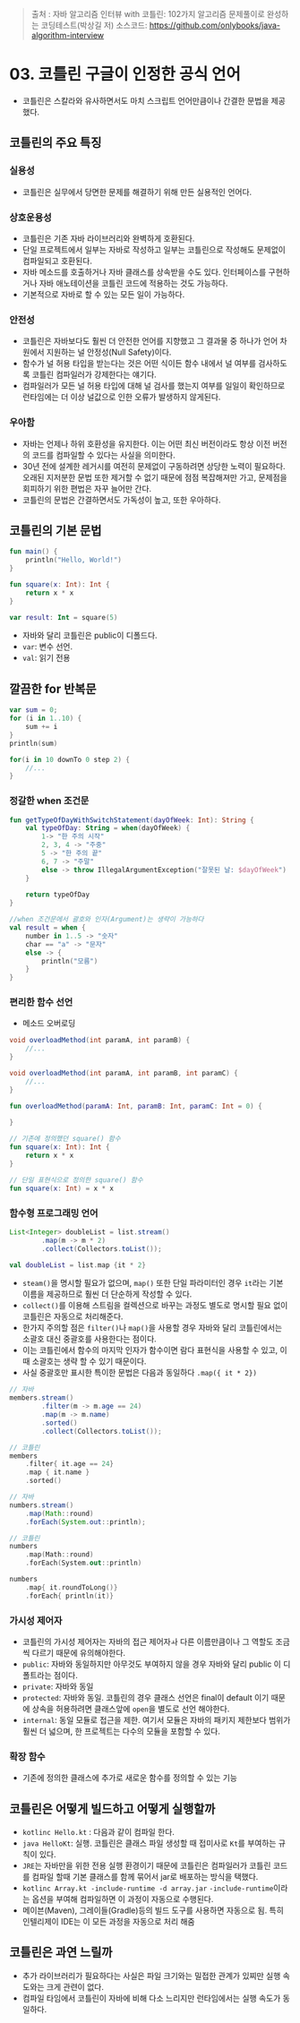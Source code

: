 > 출처 :  자바 알고리즘 인터뷰 with 코틀린: 102가지 알고리즘 문제풀이로 완성하는 코딩테스트(박상길 저)
> 소스코드: https://github.com/onlybooks/java-algorithm-interview

# 03. 코틀린 구글이 인정한 공식 언어
- 코틀린은 스칼라와 유사하면서도 마치 스크립트 언어만큼이나 간결한 문법을 제공했다.

## 코틀린의 주요 특징
### 실용성
- 코틀린은 실무에서 당면한 문제를 해결하기 위해 만든 실용적인 언어다.

### 상호운용성
- 코틀린은 기존 자바 라이브러리와 완벽하게 호환된다.
- 단일 프로젝트에서 일부는 자바로 작성하고 일부는 코틀린으로 작성해도 문제없이 컴파일되고 호환된다.
- 자바 메소드를 호출하거나 자바 클래스를 상속받을 수도 있다. 인터페이스를 구현하거나 자바 애노테이션을 코틀린 코드에 적용하는 것도 가능하다.
- 기본적으로 자바로 할 수 있는 모든 일이 가능하다.

### 안전성
- 코틀린은 자바보다도 훨씬 더 안전한 언어를 지향했고 그 결과물 중 하나가 언어 차원에서 지원하는 널 안정성(Null Safety)이다.
- 함수가 널 허용 타입을 받는다는 것은 어떤 식이든 함수 내에서 널 여부를 검사하도록 코틀린 컴파일러가 강제한다는 얘기다.
- 컴파일러가 모든 널 허용 타입에 대해 널 검사를 했는지 여부를 일일이 확인하므로 런타임에는 더 이상 널값으로 인한 오류가 발생하지 않게된다.

### 우아함
- 자바는 언제나 하위 호환성을 유지한다. 이는 어떤 최신 버전이라도 항상 이전 버전의 코드를 컴파일할 수 있다는 사실을 의미한다.
- 30년 전에 설계한 레거시를 여전히 문제없이 구동하려면 상당한 노력이 필요하다. 오래된 지저분한 문법 또한 제거할 수 없기 때문에
점점 복잡해져만 가고, 문제점을 회피하기 위한 편법은 자꾸 늘어만 간다.
- 코틀린의 문법은 간결하면서도 가독성이 높고, 또한 우아하다.

## 코틀린의 기본 문법
```kotlin
fun main() {
    println("Hello, World!")
}

fun square(x: Int): Int {
    return x * x
}

var result: Int = square(5)
```
- 자바와 달리 코틀린은 public이 디폴드다.
- `var`: 변수 선언.
- `val`: 읽기 전용

## 깔끔한 for 반복문
```kotlin
var sum = 0;
for (i in 1..10) {
    sum += i
}
println(sum)

for(i in 10 downTo 0 step 2) {
    //...
}
```

### 정갈한 when 조건문
```kotlin
fun getTypeOfDayWithSwitchStatement(dayOfWeek: Int): String {
    val typeOfDay: String = when(dayOfWeek) {
        1-> "한 주의 시작"
        2, 3, 4 -> "주중"
        5 -> "한 주의 끝"
        6, 7 -> "주말"
        else -> throw IllegalArgumentException("잘못된 날: $dayOfWeek")
    }
    
    return typeOfDay
}
```
```kotlin
//when 조건문에서 괄호와 인자(Argument)는 생략이 가능하다
val result = when {
    number in 1..5 -> "숫자"
    char == "a" -> "문자"
    else -> {
        println("모름")
    }
}
```

### 편리한 함수 선언
- 메소드 오버로딩
```java
void overloadMethod(int paramA, int paramB) {
    //...
}

void overloadMethod(int paramA, int paramB, int paramC) {
    //...
}
```
```kotlin
fun overloadMethod(paramA: Int, paramB: Int, paramC: Int = 0) {
    
}
```
```kotlin
// 기존에 정의했던 square() 함수
fun square(x: Int): Int {
    return x * x
}

// 단일 표현식으로 정의한 square() 함수
fun square(x: Int) = x * x
```

### 함수형 프로그래밍 언어
```java
List<Integer> doubleList = list.stream()
        .map(m -> m * 2)
        .collect(Collectors.toList());
```
```kotlin
val doubleList = list.map {it * 2}
```
- `steam()`을 명시할 필요가 없으며, `map()` 또한 단일 파라미터인 경우 `it`라는 기본 이름을 제공하므로 훨씬 더 단순하게 작성할 수 있다.
- `collect()`를 이용해 스트림을 컬렉션으로 바꾸는 과정도 별도로 명시할 필요 없이 코틀린은 자동으로 처리해준다.
- 한가지 주의할 점은 `filter()`나 `map()`을 사용할 경우 자바와 달리 코틀린에서는 소괄호 대신 중괄호를 사용한다는 점이다.
- 이는 코틀린에서 함수의 마지막 인자가 함수이면 람다 표현식을 사용할 수 있고, 이때 소괄호는 생략 할 수 있기 때문이다.
- 사실 중괄호만 표시한 특이한 문법은 다음과 동일하다 `.map({ it * 2})`

```java
// 자바
members.stream()
        .filter(m -> m.age == 24)
        .map(m -> m.name)
        .sorted()
        .collect(Collectors.toList());
```
```kotlin
// 코틀린
members
    .filter{ it.age == 24}
    .map { it.name }
    .sorted()
```
```java
// 자바
numbers.stream()
    .map(Math::round)
    .forEach(System.out::println);
```
```kotlin
// 코틀린
numbers
    .map(Math::round)
    .forEach(System.out::println)

numbers
    .map{ it.roundToLong()}
    .forEach{ println(it)}
```

### 가시성 제어자 
- 코틀린의 가시성 제어자는 자바의 접근 제어자ㅘ 다른 이름만큼이나 그 역할도 조금씩 다르기 때문에 유의해야한다.
- `public`: 자바와 동일하지만 아무것도 부여하지 않을 경우 자바와 달리 public 이 디폴트라는 점이다.
- `private`: 자바와 동일
- `protected`: 자바와 동일. 코틀린의 경우 클래스 선언은 final이 default 이기 때문에 상속을 허용하려면 클래스앞에 `open`을 별도로 선언 해야한다.
- `internal`: 동일 모듈로 접근을 제한. 여기서 모듈은 자바의 패키지 제한보다 범위가 훨씬 더 넓으며, 한 프로젝트는 다수의 모듈을 포함할 수 있다.

### 확장 함수
- 기존에 정의한 클래스에 추가로 새로운 함수를 정의할 수 있는 기능

## 코틀린은 어떻게 빌드하고 어떻게 실행할까
- `kotlinc Hello.kt` : 다음과 같이 컴파일 한다.
- `java HelloKt`: 실행. 코틀린은 클래스 파일 생성할 때 접미사로 `Kt`를 부여하는 규칙이 있다.
- `JRE`는 자바만을 위한 전용 실행 환경이기 때문에 코틀린은 컴파일러가 코틀린 코드를 컴파일 할때 기본 클래스를 함께 묶어서 jar로 배포하는 방식을 택했다.
- `kotlinc Array.kt -include-runtime -d array.jar` `-include-runtime`이라는 옵션을 부여해 컴파일하면 이 과정이 자동으로 수행된다.
- 메이븐(Maven), 그레이들(Gradle)등의 빌드 도구를 사용하면 자동으로 됨. 특히 인텔리제이 IDE는 이 모든 과정을 자동으로 처리 해줌

## 코틀린은 과연 느릴까
- 추가 라이브러리가 필요하다는 사실은 파일 크기와는 밀접한 관계가 있찌만 실행 속도와는 크게 관련이 없다.
- 컴파일 타임에서 코틀린이 자바에 비해 다소 느리지만 런타임에서는 실행 속도가 동일하다.
